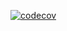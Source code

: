 [![codecov](https://codecov.io/gh/SB03otboo-4/sb03-otboo-boolsajo/branch/feat-SCRUM-32/graph/badge.svg)](https://codecov.io/gh/SB03otboo-4/sb03-otboo-boolsajo?branch=feat-SCRUM-32)

